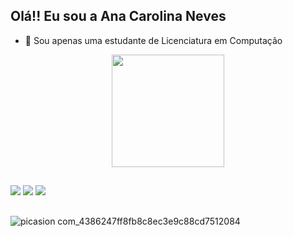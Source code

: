 ## Olá!! Eu sou a Ana Carolina Neves

- 👋 Sou apenas uma estudante de Licenciatura em Computação
<div align="center">
  <a href="https://github.com/anacarolinasn">
  <img height="180em" src="https://github-readme-stats.vercel.app/api?username=anacarolinasn&show_icons=true&theme=dracula&include_all_commits=true&count_private=true"/>
</div>

##
 
  <div> 
    <a href="https://www.instagram.com/anacarolinaneves__/" target="_blank"><img src="https://img.shields.io/badge/-Instagram-%23E4405F?style=for-the-badge&logo=instagram&logoColor=white" target="_blank"></a>
    <a href="https://https://discord.com/channels/@me" target="_blank"><img src="https://img.shields.io/badge/Discord-7289DA?style=for-the-badge&logo=discord&logoColor=white" target="_blank"></a> 
    <a href = "mailto:contatoanacarolinaneves@gmail.com"><img src="https://img.shields.io/badge/-Gmail-%23333?style=for-the-badge&logo=gmail&logoColor=white" target="_blank"></a>
 
##
![picasion com_4386247ff8fb8c8ec3e9c88cd7512084](https://user-images.githubusercontent.com/94315674/141695490-3e60e426-c8ed-4d53-9712-10cc9239f983.gif)

